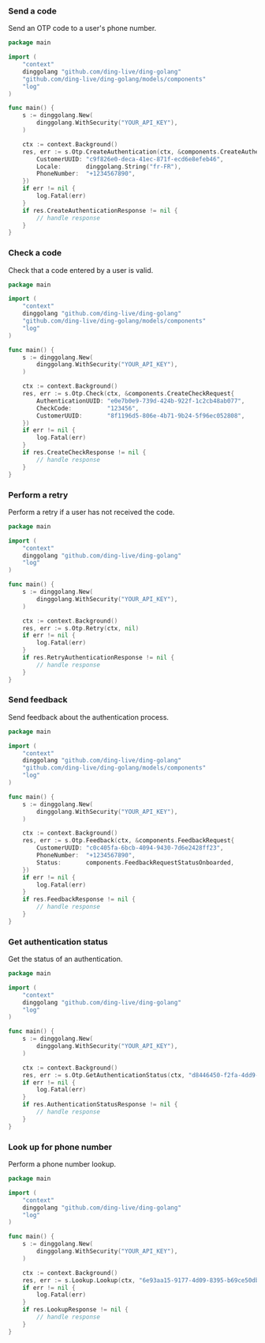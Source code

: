 <!-- Start SDK Example Usage [usage] -->
### Send a code

Send an OTP code to a user's phone number.


```go
package main

import (
	"context"
	dinggolang "github.com/ding-live/ding-golang"
	"github.com/ding-live/ding-golang/models/components"
	"log"
)

func main() {
	s := dinggolang.New(
		dinggolang.WithSecurity("YOUR_API_KEY"),
	)

	ctx := context.Background()
	res, err := s.Otp.CreateAuthentication(ctx, &components.CreateAuthenticationRequest{
		CustomerUUID: "c9f826e0-deca-41ec-871f-ecd6e8efeb46",
		Locale:       dinggolang.String("fr-FR"),
		PhoneNumber:  "+1234567890",
	})
	if err != nil {
		log.Fatal(err)
	}
	if res.CreateAuthenticationResponse != nil {
		// handle response
	}
}

```

### Check a code

Check that a code entered by a user is valid.


```go
package main

import (
	"context"
	dinggolang "github.com/ding-live/ding-golang"
	"github.com/ding-live/ding-golang/models/components"
	"log"
)

func main() {
	s := dinggolang.New(
		dinggolang.WithSecurity("YOUR_API_KEY"),
	)

	ctx := context.Background()
	res, err := s.Otp.Check(ctx, &components.CreateCheckRequest{
		AuthenticationUUID: "e0e7b0e9-739d-424b-922f-1c2cb48ab077",
		CheckCode:          "123456",
		CustomerUUID:       "8f1196d5-806e-4b71-9b24-5f96ec052808",
	})
	if err != nil {
		log.Fatal(err)
	}
	if res.CreateCheckResponse != nil {
		// handle response
	}
}

```

### Perform a retry

Perform a retry if a user has not received the code.


```go
package main

import (
	"context"
	dinggolang "github.com/ding-live/ding-golang"
	"log"
)

func main() {
	s := dinggolang.New(
		dinggolang.WithSecurity("YOUR_API_KEY"),
	)

	ctx := context.Background()
	res, err := s.Otp.Retry(ctx, nil)
	if err != nil {
		log.Fatal(err)
	}
	if res.RetryAuthenticationResponse != nil {
		// handle response
	}
}

```

### Send feedback

Send feedback about the authentication process.


```go
package main

import (
	"context"
	dinggolang "github.com/ding-live/ding-golang"
	"github.com/ding-live/ding-golang/models/components"
	"log"
)

func main() {
	s := dinggolang.New(
		dinggolang.WithSecurity("YOUR_API_KEY"),
	)

	ctx := context.Background()
	res, err := s.Otp.Feedback(ctx, &components.FeedbackRequest{
		CustomerUUID: "c0c405fa-6bcb-4094-9430-7d6e2428ff23",
		PhoneNumber:  "+1234567890",
		Status:       components.FeedbackRequestStatusOnboarded,
	})
	if err != nil {
		log.Fatal(err)
	}
	if res.FeedbackResponse != nil {
		// handle response
	}
}

```

### Get authentication status

Get the status of an authentication.


```go
package main

import (
	"context"
	dinggolang "github.com/ding-live/ding-golang"
	"log"
)

func main() {
	s := dinggolang.New(
		dinggolang.WithSecurity("YOUR_API_KEY"),
	)

	ctx := context.Background()
	res, err := s.Otp.GetAuthenticationStatus(ctx, "d8446450-f2fa-4dd9-806b-df5b8c661f23")
	if err != nil {
		log.Fatal(err)
	}
	if res.AuthenticationStatusResponse != nil {
		// handle response
	}
}

```

### Look up for phone number

Perform a phone number lookup.


```go
package main

import (
	"context"
	dinggolang "github.com/ding-live/ding-golang"
	"log"
)

func main() {
	s := dinggolang.New(
		dinggolang.WithSecurity("YOUR_API_KEY"),
	)

	ctx := context.Background()
	res, err := s.Lookup.Lookup(ctx, "6e93aa15-9177-4d09-8395-b69ce50db1c8", "<value>")
	if err != nil {
		log.Fatal(err)
	}
	if res.LookupResponse != nil {
		// handle response
	}
}

```
<!-- End SDK Example Usage [usage] -->